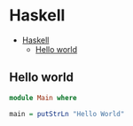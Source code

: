 # Haskell

<!--ts-->
* [Haskell](hasekll.md#haskell)
   * [Hello world](hasekll.md#hello-world)

<!-- Added by: runner, at: Fri Jul 30 09:09:37 UTC 2021 -->

<!--te-->

## Hello world
```haskell
module Main where

main = putStrLn "Hello World"
```
